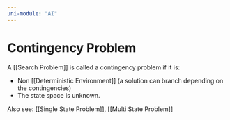 ```yaml
---
uni-module: "AI"
---
```


# Contingency Problem

A [[Search Problem]] is called a contingency problem if it is:

- Non [[Deterministic Environment]] (a solution can branch depending on the contingencies)
- The state space is unknown.

Also see: [[Single State Problem]], [[Multi State Problem]]
